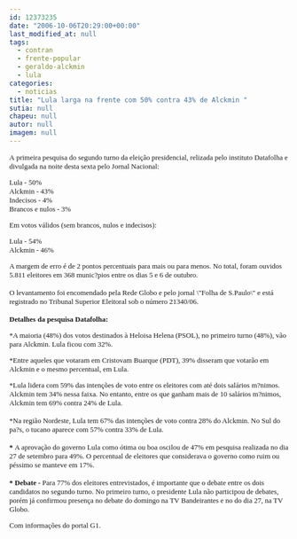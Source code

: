 ```yaml
---
id: 12373235
date: "2006-10-06T20:29:00+00:00"
last_modified_at: null
tags:
  - contran
  - frente-popular
  - geraldo-alckmin
  - lula
categories:
  - noticias
title: "Lula larga na frente com 50% contra 43% de Alckmin "
sutia: null
chapeu: null
autor: null
imagem: null
---
```

<p><FONT face=Verdana size=2></p>
<p><P>A&nbsp;primeira pesquisa do segundo turno da eleição presidencial, relizada pelo instituto Datafolha e divulgada na noite desta sexta pelo Jornal Nacional:</P></p>
<p><P>Lula - 50%<BR>Alckmin - 43%<BR>Indecisos - 4%<BR>Brancos e nulos - 3%</P></p>
<p><P>Em votos válidos (sem brancos, nulos e indecisos):</P></p>
<p><P>Lula -&nbsp;54%<BR>Alckmin - 46%</P></p>
<p><P>A margem de erro é de 2 pontos percentuais para mais ou para menos. No total, foram ouvidos 5.811 eleitores em 368 munic?pios entre os dias 5 e 6 de outubro.<BR><BR>O levantamento foi encomendado pela Rede Globo e pelo jornal \"Folha de S.Paulo\" e está registrado no Tribunal Superior Eleitoral sob o número 21340/06. <BR><BR><STRONG>Detalhes da pesquisa Datafolha:</STRONG></P></p>
<p><P>*A maioria (48%) dos votos destinados&nbsp;à Heloisa Helena (PSOL), no primeiro turno (48%), vão para Alckmin. Lula ficou com 32%. </P></p>
<p><P>*Entre aqueles que votaram em Cristovam Buarque (PDT), 39% disseram que votarão em Alckmin e o mesmo percentual, em Lula.</P><B></p>
<p><P></B>*Lula lidera com 59% das intenções de voto entre os eleitores com até dois salários m?nimos. Alckmin tem 34% nessa faixa. No entanto, entre os que ganham mais de 10 salários m?nimos, Alckmin tem 69% contra 24% de Lula.<BR><BR>*Na região Nordeste,&nbsp;Lula tem 67% das intenções de voto contra 28% do Alckmin. No Sul do pa?s,&nbsp;o tucano&nbsp;aparece com 57% contra 33% de Lula.<BR><BR><B>* </B>A aprovação do governo Lula como ótima ou boa oscilou de 47% em pesquisa realizada no dia 27 de setembro para 49%. O percentual de eleitores que considerava o governo como ruim ou péssimo se manteve em 17%.<BR><BR><B>* Debate - </B>Para 77% dos eleitores entrevistados, é importante que o debate entre os dois candidatos no segundo turno. No primeiro turno, o presidente Lula não participou de debates, porém já confirmou presença no debate do domingo na TV Bandeirantes e no do dia 27, na TV Globo.</P></p>
<p><P>Com informações do portal G1.</P></FONT> </p>
